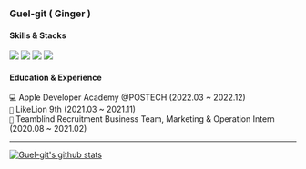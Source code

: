 ### Guel-git ( Ginger )

#### Skills & Stacks

<img src="https://img.shields.io/badge/Swift-4776FB?&logo=Swift&logoColor=white"/> <img src="https://img.shields.io/badge/Figma-4776FB?&logo=Figma&logoColor=white"/> <img src="https://img.shields.io/badge/Notion-4776FB?&logo=Notion&logoColor=white"/> <img src="https://img.shields.io/badge/Slack-4776FB?&logo=Slack&logoColor=white"/><br />

#### Education & Experience
<code>💻</code> Apple Developer Academy @POSTECH (2022.03 ~ 2022.12)<br/>
<code>🦁</code> LikeLion 9th (2021.03 ~ 2021.11)<br/>
<code>💼</code> Teamblind Recruitment Business Team, Marketing & Operation Intern (2020.08 ~ 2021.02)
<hr/>

[![Guel-git's github stats](https://github-readme-stats-sigma-five.vercel.app/api?username=Guel-git&count_private=true&hide_title=true&custom_title=Guel-git&nbsp;&bg_color=30,4776FB,648BF9&title_color=FFFFFF&text_color=FFFFFF)](https://github.com/anuraghazra/github-readme-stats)

